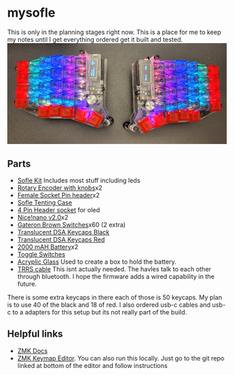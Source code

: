 # mysofle

This is only in the planning stages right now.  This is a place for me to keep my notes until I get everything ordered get it built and tested.
![My Sofle Keyboard](assets/soflemx.jpg)
## Parts
* [Sofle Kit](https://www.diykeyboards.com/parts/pcbs/product/631-) Includes most stuff including leds
* [Rotary Encoder with knobs](https://www.diykeyboards.com/parts/electronics/product/rotary-encoder-ec11)x2
* [Female Socket Pin header](https://www.diykeyboards.com/user-account/product/single-row-40pin-2-54mm-round-female-sip-socket-pin-header)x2
* [Sofle Tenting Case](https://keebd.com/products/sofle-v2-1-acrylic-tenting-case-kit?variant=41478141116568)
* [4 Pin Header socket](https://keebd.com/products/4-pin-2-54mm-header-socket?variant=42157187203224) for oled
* [Nice!nano v2.0](https://flashquark.com/product/nicenano-v2-0-wireless-pro-micro-replacement/)x2
* [Gateron Brown Switches](https://flashquark.com/product/pcb-mounted-gateron-switches-5-legs/?attribute_color=Brown)x60 (2 extra)
* [Translucent DSA Keycaps Black](https://flashquark.com/product/translucent-dsa-keycaps/?attribute_color=Translucent+Black)
* [Translucent DSA Keycaps Red](https://flashquark.com/product/translucent-dsa-keycaps/?attribute_color=Translucent+Red)
* [2000 mAH Battery](https://amzn.to/3mfwSbX)x2
* [Toggle Switches](https://amzn.to/3mfwSbX)
* [Acryplic Glass](https://amzn.to/3y4UAKK) Used to create a box to hold the battery.
* [TRRS cable](https://www.amazon.com/gp/product/B08NWFC1HN/ref=ppx_yo_dt_b_asin_title_o00_s01?ie=UTF8&psc=1) This isnt actually needed.  The havles talk to each other through bluetooth.  I hope the firmware adds a wired capability in the future.

There is some extra keycaps in there each of those is 50 keycaps. My plan is to use 40 of the black and 18 of red.  I also ordered usb-c cables and usb-c to a adapters for this setup but its not really part of the build.

## Helpful links
* [ZMK Docs](https://zmk.dev/docs)
* [ZMK Keymap Editor](https://nickcoutsos.github.io/keymap-editor/). You can also run this locally.  Just go to the git repo linked at bottom of the editor and follow instructions
